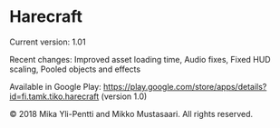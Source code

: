 # Harecraft
Current version: 1.01

Recent changes: Improved asset loading time, Audio fixes, Fixed HUD scaling, Pooled objects and effects

Available in Google Play: https://play.google.com/store/apps/details?id=fi.tamk.tiko.harecraft (version 1.0)

© 2018 Mika Yli-Pentti and Mikko Mustasaari. All rights reserved.
